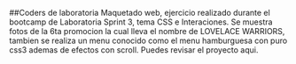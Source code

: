 ##Coders de laboratoria
Maquetado web, ejercicio realizado durante el bootcamp de Laboratoria Sprint 3, tema CSS e Interaciones.
Se muestra fotos de la 6ta promocion la cual lleva el nombre de LOVELACE WARRIORS, tambien se realiza un menu conocido como el menu hamburguesa con puro css3 ademas de efectos con scroll.
Puedes revisar el proyecto aqui.
